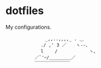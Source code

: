 # dotfiles
My configurations.

```
　　　　　　　　　_,,..,,,,_ . ＿
　　　　　　　　./ ,' 3 ／ 　 ヽ--、
　　　　　　　　l　　 / 　　　　　 　ヽ、
　　　　　　 ／`'ｰ/＿＿＿＿＿／
　　　　　　 ￣￣￣￣￣￣￣￣
```
